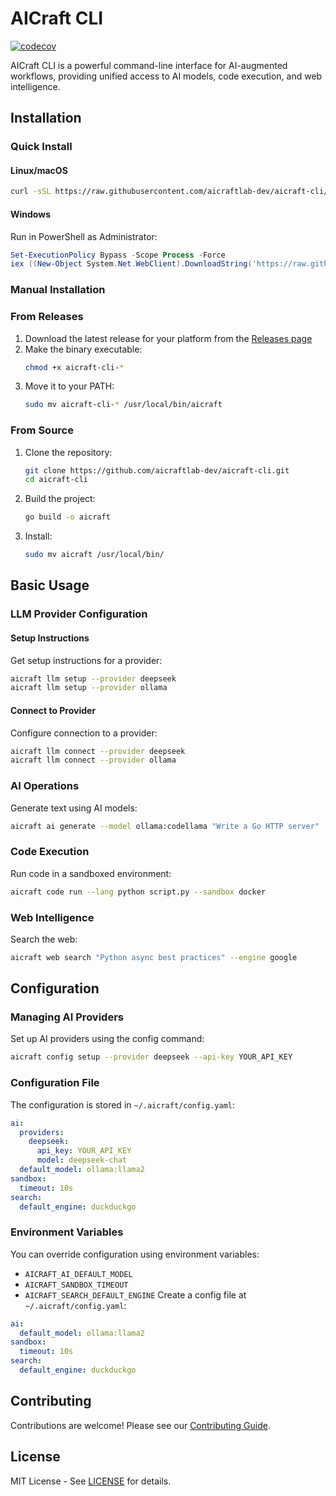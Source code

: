 # AICraft CLI

[![codecov](https://codecov.io/gh/aicraftlab-dev/aicraft-cli/branch/main/graph/badge.svg?token=YOUR_CODECOV_TOKEN)](https://codecov.io/gh/aicraftlab-dev/aicraft-cli)

AICraft CLI is a powerful command-line interface for AI-augmented workflows, providing unified access to AI models, code execution, and web intelligence.

## Installation

### Quick Install

#### Linux/macOS
```bash
curl -sSL https://raw.githubusercontent.com/aicraftlab-dev/aicraft-cli/main/install.sh | bash
```

#### Windows
Run in PowerShell as Administrator:
```powershell
Set-ExecutionPolicy Bypass -Scope Process -Force
iex ((New-Object System.Net.WebClient).DownloadString('https://raw.githubusercontent.com/aicraftlab-dev/aicraft-cli/main/install.ps1'))
```

### Manual Installation

### From Releases
1. Download the latest release for your platform from the [Releases page](https://github.com/aicraftlab-dev/aicraft-cli/releases)
2. Make the binary executable:
   ```bash
   chmod +x aicraft-cli-*
   ```
3. Move it to your PATH:
   ```bash
   sudo mv aicraft-cli-* /usr/local/bin/aicraft
   ```

### From Source
1. Clone the repository:
   ```bash
   git clone https://github.com/aicraftlab-dev/aicraft-cli.git
   cd aicraft-cli
   ```
2. Build the project:
   ```bash
   go build -o aicraft
   ```
3. Install:
   ```bash
   sudo mv aicraft /usr/local/bin/
   ```

## Basic Usage

### LLM Provider Configuration

#### Setup Instructions
Get setup instructions for a provider:
```bash
aicraft llm setup --provider deepseek
aicraft llm setup --provider ollama
```

#### Connect to Provider
Configure connection to a provider:
```bash
aicraft llm connect --provider deepseek
aicraft llm connect --provider ollama
```

### AI Operations
Generate text using AI models:
```bash
aicraft ai generate --model ollama:codellama "Write a Go HTTP server"
```

### Code Execution
Run code in a sandboxed environment:
```bash
aicraft code run --lang python script.py --sandbox docker
```

### Web Intelligence
Search the web:
```bash
aicraft web search "Python async best practices" --engine google
```

## Configuration

### Managing AI Providers
Set up AI providers using the config command:
```bash
aicraft config setup --provider deepseek --api-key YOUR_API_KEY
```

### Configuration File
The configuration is stored in `~/.aicraft/config.yaml`:
```yaml
ai:
  providers:
    deepseek:
      api_key: YOUR_API_KEY
      model: deepseek-chat
  default_model: ollama:llama2
sandbox:
  timeout: 10s
search:
  default_engine: duckduckgo
```

### Environment Variables
You can override configuration using environment variables:
- `AICRAFT_AI_DEFAULT_MODEL`
- `AICRAFT_SANDBOX_TIMEOUT`
- `AICRAFT_SEARCH_DEFAULT_ENGINE`
Create a config file at `~/.aicraft/config.yaml`:
```yaml
ai:
  default_model: ollama:llama2
sandbox:
  timeout: 10s
search:
  default_engine: duckduckgo
```

## Contributing
Contributions are welcome! Please see our [Contributing Guide](CONTRIBUTING.md).

## License
MIT License - See [LICENSE](LICENSE) for details.